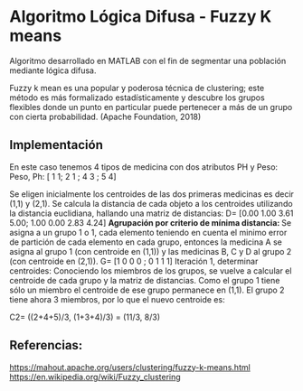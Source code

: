 

  #  Algoritmo Lógica Difusa - Fuzzy K means 
 



Algoritmo desarrollado en MATLAB con el fin de segmentar una población mediante lógica difusa.

Fuzzy k mean es una popular y poderosa técnica de clustering; este método es  más formalizado estadísticamente y descubre los grupos flexibles donde un punto en particular puede pertenecer a más de un grupo con cierta probabilidad.  (Apache Foundation, 2018)


## Implementación

En este caso tenemos 4 tipos de medicina con dos atributos PH y Peso:
 Peso, Ph:
[  1 1;   2 1 ;  4 3  ;  5 4]

Se eligen inicialmente los centroides de las dos primeras medicinas es decir (1,1) y (2,1).
Se calcula la distancia de cada objeto a los centroides utilizando la distancia euclidiana, hallando una matriz de distancias:
D= [0.00  1.00  3.61 5.00;  1.00 0.00 2.83 4.24]
<b>Agrupación por criterio de mínima distancia: </b>
Se asigna a un grupo 1 o 1, cada elemento teniendo en cuenta el minimo error de partición de cada elemento en cada grupo, entonces la medicina A se asigna al grupo 1 (con centroide en (1,1)) y las medicinas B, C y D al grupo 2 (con centroide en (2,1)).
G= [1 0 0 0 ; 0 1 1 1]
Iteración 1, determinar centroides: Conociendo los miembros de los grupos, se vuelve a calcular el centroide de cada grupo y la matriz de distancias. Como el grupo 1 tiene sólo un miembro el centroide de ese grupo permanece en (1,1). El grupo 2 tiene ahora 3 miembros, por lo que el nuevo centroide es:

C2= ((2+4+5)/3,  (1+3+4)/3) = (11/3,  8/3) 



## Referencias:

https://mahout.apache.org/users/clustering/fuzzy-k-means.html 
<br>
https://en.wikipedia.org/wiki/Fuzzy_clustering


